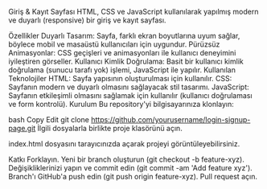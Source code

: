 Giriş & Kayıt Sayfası
HTML, CSS ve JavaScript kullanılarak yapılmış modern ve duyarlı (responsive) bir giriş ve kayıt sayfası.

Özellikler
Duyarlı Tasarım: Sayfa, farklı ekran boyutlarına uyum sağlar, böylece mobil ve masaüstü kullanıcıları için uygundur.
Pürüzsüz Animasyonlar: CSS geçişleri ve animasyonları ile kullanıcı deneyimini iyileştiren görseller.
Kullanıcı Kimlik Doğrulama: Basit bir kullanıcı kimlik doğrulama (sunucu tarafı yok) işlemi, JavaScript ile yapılır.
Kullanılan Teknolojiler
HTML: Sayfa yapısının oluşturulması için kullanılır.
CSS: Sayfanın modern ve duyarlı olmasını sağlayacak stil tasarımı.
JavaScript: Sayfanın etkileşimli olmasını sağlamak için kullanılır (kullanıcı doğrulaması ve form kontrolü).
Kurulum
Bu repository'yi bilgisayarınıza klonlayın:

bash
Copy
Edit
git clone https://github.com/yourusername/login-signup-page.git
İlgili dosyalarla birlikte proje klasörünü açın.

index.html dosyasını tarayıcınızda açarak projeyi görüntüleyebilirsiniz.

Katkı
Forklayın.
Yeni bir branch oluşturun (git checkout -b feature-xyz).
Değişikliklerinizi yapın ve commit edin (git commit -am 'Add feature xyz').
Branch'ı GitHub'a push edin (git push origin feature-xyz).
Pull request açın.
